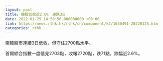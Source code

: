 ```yaml
---
layout: post
title: 韓股低收近2.6%　連跌3日
date: 2022-01-25 14:58:56.000000000 +08:00
link: https://news.rthk.hk/rthk/ch/component/k2/1630491-20220125.htm
categories: rthk
---
```


南韓股市連續3日低收，但守住2700點水平。

首爾綜合指數一度低見2703點，收報2720點，跌71點，跌幅近2.6%。
